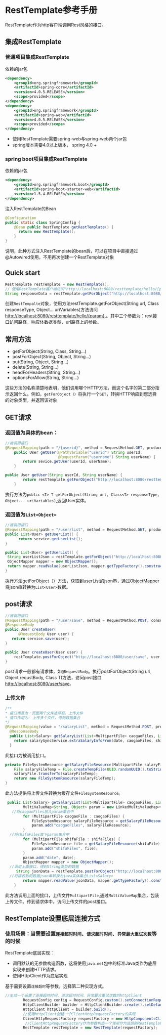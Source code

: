 # RestTemplate参考手册

RestTemplate作为http客户端调用Rest风格的接口。

## 集成RestTemplate

### 普通项目集成RestTemplate

依赖的jar包

```xml
<dependency>
    <groupId>org.springframework</groupId>
    <artifactId>spring-core</artifactId>
    <version>4.0.5.RELEASE</version>
    <scope>provided</scope>
</dependency>
<dependency>
    <groupId>org.springframework</groupId>
    <artifactId>spring-web</artifactId>
    <version>4.0.5.RELEASE</version>
    <scope>provided</scope>
</dependency>
```

- 使用RestTemplate需要spring-web与spring-web两个jar包
- spring版本需要4.0以上版本， spring 4.0 +

### spring boot项目集成RestTemplate

依赖的jar包

```xml
<dependency>
    <groupId>org.springframework.boot</groupId>
    <artifactId>spring-boot-starter-web</artifactId>
    <version>1.5.4.RELEASE</version>
</dependency>
```

注入RestTemplate的Bean

```java
@Configuration
public static class SpringConfig {
    @Bean public RestTemplate getRestTemplate() {
      return new RestTemplate();
    }
}
```

说明，此种方式注入RestTemplate的bean后，可以在项目中直接通过@Autowired使用，不用再次创建一个RestTemplate对象

## Quick start

```java
RestTemplate restTemplate = new RestTemplate();
// 使用RestTemplate客户端访问"http://localhost:8080/resttemplate/hello/{param}"
String responseData = restTemplate.getForObject("http://localhost:8080/resttemplate/hello/{param}", String.class, param);
```

创建`RestTempalte`对象，使用方法restTemplate.getForObject(String url, Class responseType, Object... uriVariables)方法访问[http://localhost:8080/resttemplate/hello/{param}](http://localhost:8080/resttemplate/hello/{param}),。其中三个参数为：rest接口访问路径，响应体数据类型，url路径上的参数。

## 常用方法

- getForObject(String, Class, String...)
- postForObject(String, Object, String...)
- put(String, Object, String...)
- delete(String, String...)
- headForHeaders(String, String...)
- optionsForAllow(String, String...)

这些方法的名称清楚地表明，他们调用哪个HTTP方法，而这个名字的第二部分指示返回什么。例如，`getForObject（）`将执行一个`GET`，转换HTTP响应到您选择的对象类型，并返回该对象

## GET请求

### 返回值为具体的bean：

```java
//被调用接口
@RequestMapping(path = "/{userid}", method = RequestMethod.GET, produces = {MediaType.APPLICATION_JSON_VALUE})
    public User getUser(@PathVariable("userid") String userId,
                        @RequestParam("username") String userName) {
        return sevice.getUser(userId, userName);
    }
```

```java
public User getUser(String userId, String userName) {
        return restTemplate.getForObject("http://localhost:8080/resttemplate/{param}?username={username}", User.class, userId, userName);
    }
```

执行方法为`public <T> T getForObject(String url, Class<T> responseType, Object... uriVariables)`,返回User实体。

### 返回值为`List<Object>`

```java
//被调用接口
@RequestMapping(path = "/user/list", method = RequestMethod.GET, produces = {MediaType.APPLICATION_JSON_VALUE})
public List<User> getUserList() {
      return service.getUserList();
}
```

```java
public List<User> getUserList() {
 String userListJson = restTemplate.getForObject("http://localhost:8080/user/list", String.class);
 ObjectMapper mapper = new ObjectMapper();
 return mapper.readValue(userListJson, mapper.getTypeFactory().constructParametricType(ArrayList.class, User.class))
}
```

执行方法getForObject（）方法，获取到userList的json串，通过ObjectMapper将json串转换为`List<User>`数据。

## post请求

```java
//被调用接口
@RequestMapping(path = "/user/save", method = RequestMethod.POST, consumes = { MediaType.APPLICATION_JSON_VALUE }, produces = { MediaType.APPLICATION_JSON_VALUE })
@ResponseBody
public User createUser(
      @RequestBody User user) {
   return service.save(user);
}
```

```java
public User createUser(User user) {
    restTemplate.postForObject("http://localhost:8080/user/save", user, User.class);
}
```

post请求一般都有请求体，如`@RequestBody`。执行postForObject(String url, Object requstBody, Class T)方法，访问post接口[http://localhost:8080/user/save](http://localhost:8080/user/save)。

### 上传文件

```java
/**
* 接口场景为：页面两个文件选择框，上传文件
* 接口作用为: 上传多个文件，得到数据集合
*/
@RequestMapping(value = "/salaryList", method = RequestMethod.POST, produces = { MediaType.APPLICATION_JSON_VALUE })
  @ResponseBody
  public List<Salary> getSalaryList(List<MultipartFile> caogaoFiles, List<MultipartFile> shifaFiles, @RequestParam(name = "date", required = true) String date) throws IOException {
    return salarySyncService.extraSalaryInfoFrom(date, caogaoFiles, shifaFiles);
  }
```

此接口为被调用接口。

```java
private FileSystemResource getSalaryFileResource(MultipartFile salaryFile) throws IOException {
    File salaryFileTemp = File.createTempFile(UUID.randomUUID().toString(), "." + salaryFile.getOriginalFilename());
    salaryFile.transferTo(salaryFileTemp);
    return new FileSystemResource(salaryFileTemp);
}
```

此方法提供将上传文件转换为缓存文件`FileSystemResource`。

```java
 public List<Salary> getSalaryList(List<MultipartFile> caogaoFiles, List<MultipartFile> shifaFiles, String date) throws IOException {
        MultiValueMap<String, Object> param = new LinkedMultiValueMap<>();
   //将caogaoFiles放入param集合中
        for (MultipartFile caogaoFile : caogaoFiles) {
            FileSystemResource salaryFileResource = getSalaryFileResource(caogaoFile);
            param.add("caogaoFiles", salaryFileResource);
        }
  //将shifaFiles放下param集合中
        for (MultipartFile shifaFile : shifaFiles) {
            FileSystemResource file = getSalaryFileResource(shifaFile);
            param.add("shifaFiles", file);
        }
        param.add("date", date);
        ObjectMapper mapper = new ObjectMapper();
  //调用上面接口，得到String类型的数据
     String jsonData = restTemplate.postForObject("http://localhost:8080/salaryList", param, String.class);
  //将接收到的数据json串转换为java实体集合List<Salary>
        return mapper.readValue(jsonData, mapper.getTypeFactory().constructParametricType(ArrayList.class, Salary.class));
    }
```

此方法调用上面的接口，上传文件`MultipartFile`,通过`MultiValueMap`集合，包装上传文件。传到请求体中，访问上传文件的post接口。

## RestTemplate设置底层连接方式

### 使用场景：当需要设置`连接超时时间`、`请求超时时间`、`异常最大重试次数`等的时候

RestTemplate底层实现：

- 调用默认的无参数构造函数，这将使用`java.net`包中的标准Java类作为底层实现来创建HTTP请求。
- 使用HttpClient作为底层实现

基于需要设置`连接超时`等参数，选择第二种实现方式。

```java
//生成一个设置了连接超时时间、请求超时时间、异常最大重试次数的httpClient
        RequestConfig config = RequestConfig.custom().setConnectionRequestTimeout(10000).setConnectTimeout(10000).setSocketTimeout(30000).build();
        HttpClientBuilder builder = HttpClientBuilder.create().setDefaultRequestConfig(config).setRetryHandler(new DefaultHttpRequestRetryHandler(5, false));
        HttpClient httpClient = builder.build();
        //使用httpClient创建一个ClientHttpRequestFactory的实现
        ClientHttpRequestFactory requestFactory = new HttpComponentsClientHttpRequestFactory(httpClient);
         //ClientHttpRequestFactory作为参数构造一个使用作为底层的RestTemplate
        RestTemplate restTemplate = new RestTemplate(requestFactory);
```
